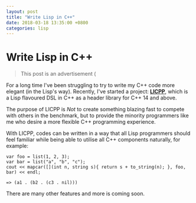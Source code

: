 ```yaml
---
layout: post
title: "Write Lisp in C++"
date: 2018-03-18 13:35:00 +0800
categories: lisp
---
```


# Write Lisp in C++

> This post is an advertisement (

For a long time I've been struggling to try to write my C++ code more elegant (in the Lisp's way). Recently, I've started a project: [**LICPP**](https://github.com/Z-Shang/LICPP), which is a Lisp flavoured DSL in C++ as a header library for C++ 14 and above.

The purpose of LICPP is *Not* to create something blazing fast to compete with others in the benchmark, but to provide the minority programmers like me who desire a more flexible C++ programming experience.

With LICPP, codes can be written in a way that all Lisp programmers should feel familiar while being able to utilise all C++ components naturally, for example:

```
var foo = list(1, 2, 3);
var bar = list("a", "b", "c");
cout << mapcar([](int n, string s){ return s + to_string(n); }, foo, bar) << endl;

=> (a1 . (b2 . (c3 . nil)))
```

There are many other features and more is coming soon.
